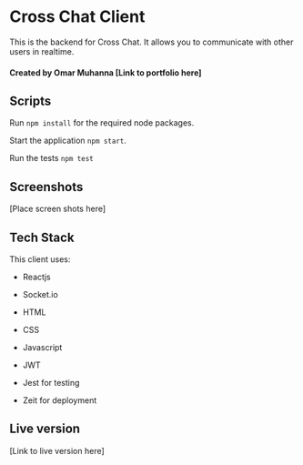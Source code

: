 # Cross Chat Client

This is the backend for Cross Chat. It allows you to communicate with other users in realtime.

#### Created by Omar Muhanna [Link to portfolio here]

## Scripts

Run `npm install` for the required node packages. 

Start the application `npm start`.

Run the tests `npm test`

## Screenshots
[Place screen shots here]

## Tech Stack

This client uses:

* Reactjs

* Socket.io

* HTML

* CSS

* Javascript 

* JWT

* Jest for testing 

* Zeit for deployment

## Live version

[Link to live version here]